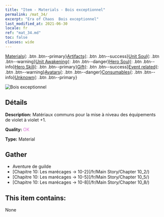 ```yaml
---
title: "Item - Materials - Bois exceptionnel"
permalink: /mat_34/
excerpt: "Era of Chaos  Bois exceptionnel"
last_modified_at: 2021-06-30
locale: fr
ref: "mat_34.md"
toc: false
classes: wide
---
```

 [Materials](/ItemsFR/){: .btn .btn--primary}[Artifacts](/ItemsFR/Artifacts/){: .btn .btn--success}[Unit Soul](/ItemsFR/UnitSoul/){: .btn .btn--warning}[Unit Awakening](/ItemsFR/UnitAwakening/){: .btn .btn--danger}[Hero Soul](/ItemsFR/HeroSoul/){: .btn .btn--info}[Hero Skill](/ItemsFR/HeroSkill/){: .btn .btn--primary}[Gift](/ItemsFR/Gift/){: .btn .btn--success}[Event related](/ItemsFR/Events/){: .btn .btn--warning}[Avatars](/ItemsFR/Avatars/){: .btn .btn--danger}[Consumables](/ItemsFR/Consumables/){: .btn .btn--info}[Unknown](/ItemsFR/Unknown/){: .btn .btn--primary}

 ![Bois exceptionnel](/images/t/i_cailiao_mucai2.png)

## Détails
 **Description:** Matériaux communs pour la mise à niveau des équipements de violet à violet +1.

 **Quality:** <span style="color: #DA70D6">OK</span>

 **Type:** Material

## Gather

*    Aventure de guilde 
*    [Chapitre 10: Les marécages -> 10-2](/fr/Main Story/Chapter 10_2/) 
*    [Chapitre 10: Les marécages -> 10-5](/fr/Main Story/Chapter 10_5/) 
*    [Chapitre 10: Les marécages -> 10-8](/fr/Main Story/Chapter 10_8/) 

## This item contains:

  None


